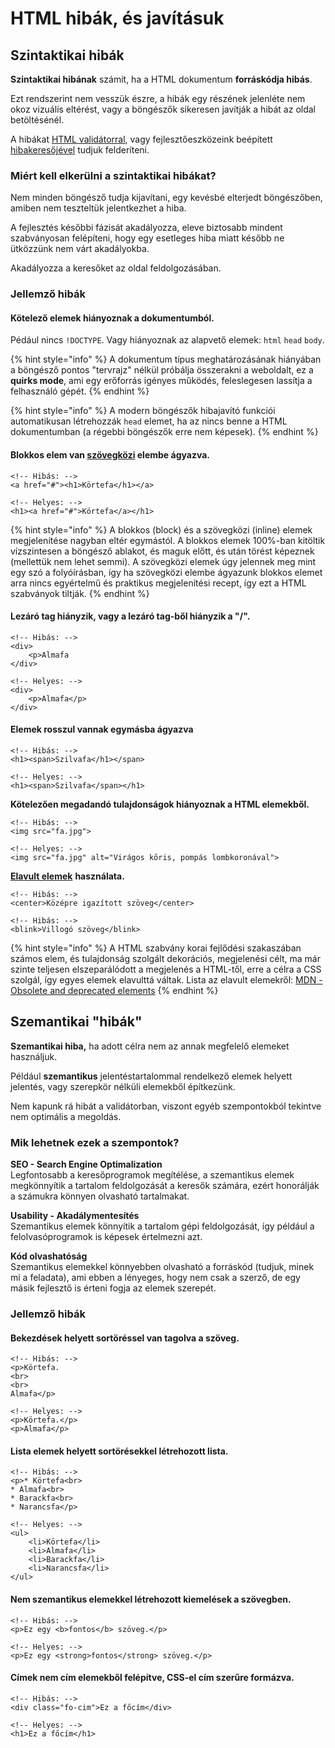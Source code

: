 # HTML hibák, és javításuk

## Szintaktikai hibák

**Szintaktikai hibának** számít, ha a HTML dokumentum **forráskódja hibás**.

Ezt rendszerint nem vesszük észre, a hibák egy részének jelenléte nem okoz vizuális eltérést, vagy a böngészők sikeresen javítják a hibát az oldal betöltésénél.

A hibákat [HTML validátorral](https://validator.w3.org/), vagy fejlesztőeszközeink beépített [hibakeresőjével](https://marketplace.visualstudio.com/items?itemName=mkaufman.HTMLHint) tudjuk felderíteni.

### **Miért kell elkerülni a szintaktikai hibákat?**

Nem minden böngésző tudja kijavítani, egy kevésbé elterjedt böngészőben, amiben nem teszteltük jelentkezhet a hiba.

A fejlesztés későbbi fázisát akadályozza, eleve biztosabb mindent szabványosan felépíteni, hogy egy esetleges hiba miatt később ne ütközzünk nem várt akadályokba.  
  
Akadályozza a keresőket az oldal feldolgozásában.

### **Jellemző hibák**

#### Kötelező elemek hiányoznak a dokumentumból. 

Pédául nincs `!DOCTYPE`. Vagy hiányoznak az alapvető elemek: `html` `head` `body`.

{% hint style="info" %}
A dokumentum típus meghatározásának hiányában a böngésző pontos "tervrajz" nélkül próbálja összerakni a weboldalt, ez a **quirks mode**, ami egy erőforrás igényes működés, feleslegesen lassítja a felhasználó gépét.
{% endhint %}

{% hint style="info" %}
A modern böngészők hibajavító funkciói automatikusan létrehozzák `head` elemet, ha az nincs benne a HTML dokumentumban \(a régebbi böngészők erre nem képesek\).
{% endhint %}

#### Blokkos elem van [szövegközi](https://developer.mozilla.org/en-US/docs/Web/HTML/Inline_elements#Elements) elembe ágyazva.

```markup
<!-- Hibás: -->
<a href="#"><h1>Körtefa</h1></a>

<!-- Helyes: -->
<h1><a href="#">Körtefa</a></h1>
```

{% hint style="info" %}
A blokkos \(block\) és a szövegközi \(inline\) elemek megjelenítése nagyban eltér egymástól. A blokkos elemek 100%-ban kitöltik vízszintesen a böngésző ablakot, és maguk előtt, és után törést képeznek \(mellettük nem lehet semmi\). A szövegközi elemek úgy jelennek meg mint egy szó a folyóírásban, így ha szövegközi elembe ágyazunk blokkos elemet arra nincs egyértelmű és praktikus megjelenítési recept, így ezt a HTML szabványok tiltják.
{% endhint %}

#### Lezáró tag hiányzik, vagy a lezáró tag-ből hiányzik a "/".

```markup
<!-- Hibás: -->
<div>
    <p>Almafa
</div>

<!-- Helyes: -->
<div>
    <p>Almafa</p>
</div>
```

#### Elemek rosszul vannak egymásba ágyazva

```markup
<!-- Hibás: -->
<h1><span>Szilvafa</h1></span>

<!-- Helyes: -->
<h1><span>Szilvafa</span></h1>
```

**Kötelezően megadandó tulajdonságok hiányoznak a HTML elemekből.**

```markup
<!-- Hibás: -->
<img src="fa.jpg">

<!-- Helyes: -->
<img src="fa.jpg" alt="Virágos kőris, pompás lombkoronával">
```

[**Elavult elemek**](https://developer.mozilla.org/en-US/docs/Web/HTML/Element#Obsolete_and_deprecated_elements) **használata.**

```markup
<!-- Hibás: -->
<center>Középre igazított szöveg</center>

<!-- Hibás: -->
<blink>Villogó szöveg</blink>
```

{% hint style="info" %}
A HTML szabvány korai fejlődési szakaszában számos elem, és tulajdonság szolgált dekorációs, megjelenési célt, ma már szinte teljesen elszeparálódott a megjelenés a HTML-től, erre a célra a CSS szolgál, így egyes elemek elavulttá váltak. Lista az elavult elemekről: [MDN - ](https://developer.mozilla.org/en-US/docs/Web/HTML/Element#Obsolete_and_deprecated_elements)[Obsolete and deprecated elements](https://developer.mozilla.org/en-US/docs/Web/HTML/Element#Obsolete_and_deprecated_elements)
{% endhint %}

## Szemantikai "hibák"

**Szemantikai hiba,** ha adott célra nem az annak megfelelő elemeket használjuk.

Például **szemantikus** jelentéstartalommal rendelkező elemek helyett jelentés, vagy szerepkör nélküli elemekből építkezünk.

Nem kapunk rá hibát a validátorban, viszont egyéb szempontokból tekintve nem optimális a megoldás. 

### **Mik lehetnek ezek a szempontok?**

**SEO - Search Engine Optimalization**  
Legfontosabb a keresőprogramok megítélése, a szemantikus elemek megkönnyítik a tartalom feldolgozását a keresők számára, ezért honorálják a számukra könnyen olvasható tartalmakat.

**Usability - Akadálymentesítés**  
Szemantikus elemek könnyítik a tartalom gépi feldolgozását, így például a felolvasóprogramok is képesek értelmezni azt.

**Kód olvashatóság**  
Szemantikus elemekkel könnyebben olvasható a forráskód \(tudjuk, minek mi a feladata\), ami ebben a lényeges, hogy nem csak a szerző, de egy másik fejlesztő is érteni fogja az elemek szerepét.

### **Jellemző hibák**

#### Bekezdések helyett sortöréssel van tagolva a szöveg.

```markup
<!-- Hibás: -->
<p>Körtefa.
<br>
<br>
Almafa</p>

<!-- Helyes: -->
<p>Körtefa.</p>
<p>Almafa</p>
```

#### Lista elemek helyett sortörésekkel létrehozott lista.

```markup
<!-- Hibás: -->
<p>* Körtefa<br>
* Almafa<br>
* Barackfa<br>
* Narancsfa</p>
​
<!-- Helyes: -->
<ul>
    <li>Körtefa</li>
    <li>Almafa</li>
    <li>Barackfa</li>
    <li>Narancsfa</li>
</ul>
```

#### Nem szemantikus elemekkel létrehozott kiemelések a szövegben.

```markup
<!-- Hibás: -->
<p>Ez egy <b>fontos</b> szöveg.</p>
​
<!-- Helyes: -->
<p>Ez egy <strong>fontos</strong> szöveg.</p>
```

#### Címek nem cím elemekből felépítve, CSS-el cím szerűre formázva.

```markup
<!-- Hibás: -->
<div class="fo-cim">Ez a főcím</div>
​
<!-- Helyes: -->
<h1>Ez a főcím</h1>
```



